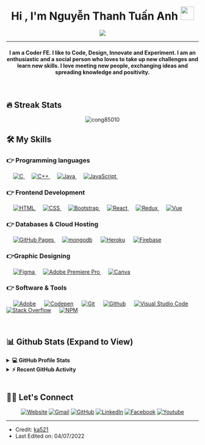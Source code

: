 
<h1 align="center">Hi , I'm Nguyễn Thanh Tuấn Anh <img src="https://media.giphy.com/media/hvRJCLFzcasrR4ia7z/giphy.gif" width="35"></h1>
<p align="center">
  <a href="https://github.com/DenverCoder1/readme-typing-svg">
    <img src="https://readme-typing-svg.herokuapp.com?lines=Software%20Engineer;Always%20learning%20new%20things&center=true&width=500&height=50"></a>
</p>
<hr/>
<h4 align="center">I am a Coder FE. I like to Code, Design, Innovate and Experiment. I am an enthusiastic and a social person who loves to take up new challenges and learn new skills. I love meeting new people, exchanging ideas and spreading knowledge and positivity.</h4>
<br>

## 🔥 Streak Stats
<p align="center"><img src="https://github-readme-streak-stats.herokuapp.com/?user=ka521&theme=algolia" alt="cong85010"  /></p>


## 🛠️ My Skills

### 👉 Programming languages

<p align="left"> 
  &emsp; 
  <a href="https://www.cprogramming.com/" target="_blank"> 
    <img alt="C" src="https://img.shields.io/badge/C%20-%232370ED.svg?logo=c&logoColor=white"?logo=c&logoColor=white">
  </a> 
  &emsp;
  <a href="https://www.w3schools.com/cpp/" target="_blank"> 
    <img alt="C++" src="https://img.shields.io/badge/C++%20-%2300599C.svg?logo=c%2B%2B&logoColor=white">
  </a> 
  &emsp;
   <a href="https://www.java.com" target="_blank"> 
    <img alt="Java" src="https://img.shields.io/badge/Java-%23007396.svg?logo=java&logoColor=white">
  </a>
  &emsp;
 <a href="https://developer.mozilla.org/en-US/docs/Web/JavaScript" target="_blank"> 
     <img alt="JavaScript" src="https://img.shields.io/badge/JavaScript%20-%23F7DF1E.svg?logo=javascript&logoColor=black">
   </a>
  &emsp;
</p>

### 👉 Frontend Development
<p align="left"> 
  &emsp; 
  <a href="https://www.w3.org/html/" target="_blank"> 
   <img alt="HTML" src="https://img.shields.io/badge/HTML5%20-%23E34F26.svg?logo=html5&logoColor=white">
  </a>   
  &emsp;
  <a href="https://www.w3schools.com/css/" target="_blank">
    <img alt="CSS" src="https://img.shields.io/badge/CSS%20-%231572B6.svg?logo=css3&logoColor=white">
  </a> 
   &emsp;
  <a href="https://getbootstrap.com" target="_blank"> 
    <img alt="Bootstrap" src="https://img.shields.io/badge/Bootstrap-%23563D7C.svg?style=flat&logo=bootstrap&logoColor=white"/>
  </a>                                                                                                                           
  &emsp;
     <a href="https://reactjs.org" target="_blank"> 
    <img alt="React" src="https://img.shields.io/badge/-ReactJS-blue?style=flat&logo=react&logoColor=white"/>
  </a>                                                                                                                             
  &emsp;
     <a href="https://redux.org" target="_blank"> 
    <img alt="Redux" src="https://img.shields.io/badge/-Redux-green?style=flat&logo=redux&logoColor=white"/>
  </a>      
   &emsp;
     <a href="https://vuejs.org/" target="_blank"> 
    <img alt="Vue" src="https://img.shields.io/badge/-Vuejs-brightgreen?style=flat&logo=vue&logoColor=white"/>
												      </a>                                                                                                            
</p>

### 👉 Databases & Cloud Hosting
<p align="left">
  &emsp;
<!--  <a href="https://www.mysql.com/"><img alt="MySQL" src="https://img.shields.io/badge/MySQL-%2300f.svg?style=flat&llogo=mysql&logoColor=white"></a>
  &emsp;
    <a href="https://www.sqlite.org/"><img alt="SQLite" src ="https://img.shields.io/badge/sqlite-%2307405e.svg?style=flat&logo=sqlite&logoColor=white"/></a>
  &emsp; -->
    <a href="https://www.github.com"><img alt="GitHub Pages" src="https://img.shields.io/badge/GitHub%20Pages-%23327FC7.svg?style=flat&llogo=github&logoColor=white">     </a>
     &emsp;
    <a href="https://www.mongodb.com/"><img alt="mongodb" src="https://img.shields.io/badge/-MongoDB-green?logo=Monggo&logoColor=white"></a>  
  &emsp;
    <a href="https://www.heroku.com/"><img alt="Heroku" src="https://img.shields.io/badge/Heroku%20-%23430098.svg?logo=heroku&logoColor=white"></a>  
  &emsp;
    <a href="https://firebase.google.com/"><img alt="Firebase" src ="https://img.shields.io/badge/Firebase-%23316192.svg?logo=firebase&logoColor=white"></a>
 </p>
  
### 👉Graphic Designing
<p align="left">
  &emsp;
<!--    <a href="https://www.adobe.com/in/products/illustrator.html" target="_blank"> 
    <img alt="Adobe Illustrator" src="https://img.shields.io/badge/Adobe Illustrator-%23FF9A00.svg?style=flat&logo=adobeillustrator&logoColor=white"/>
  </a> 
  &emsp;
  <a href="https://www.adobe.com/in/products/indesign.html" target="_blank"> 
    <img alt="Adobe Indesign" src="https://img.shields.io/badge/Adobe Indesign-%e749a0.svg?style=flat&logo=adobeindesign&logoColor=white"/> 
  </a> 
    &emsp; -->
  <a href="https://www.adobe.com/in/products/photoshop-lightroom.html" target="_blank"> 
    <img alt="Figma" src="https://img.shields.io/badge/Figma-%2300f.svg?style=flat&logo=figma&logoColor=white"/>
  </a>
   &emsp;
  <a href="https://www.adobe.com/in/products/premiere.html" target="_blank"> 
   <img alt="Adobe Premiere Pro" src="https://img.shields.io/badge/Adobe Premiere Pro-%2300f.svg?style=flat&logo=adobepremierepro&logoColor=white"/>
  </a>
    &emsp;
  <a href="#">
  	<img alt="Canva" src="https://img.shields.io/badge/Canva-%2300C4CC.svg?style=flat&logo=Canva&logoColor=white"/>
  </a>
 </p>

 ### 👉 Software & Tools
 
<p>
  &emsp;
    <a href="#"><img alt="Adobe" src="https://img.shields.io/badge/Adobe%20-%23FF0000.svg?logo=adobe&logoColor=white"></a>
<!--   &emsp;
    <a href="#"><img alt="Colab" src="https://img.shields.io/badge/Colab-00b56a.svg?logo=google-colab&logoColor=white"></a> -->
  &emsp;
    <a href="#"><img alt="Codepen" src="https://img.shields.io/badge/Codepen-000000.svg?logo=codepen&logoColor=white"></a>
  &emsp;
    <a href="#"><img alt="Git" src="https://img.shields.io/badge/Git%20-%23F05033.svg?logo=git&logoColor=white"></a>
  &emsp;
    <a href="#"><img alt="Github" src="https://img.shields.io/badge/Github-000000.svg?logo=Github&logoColor=white"></a>													       
<!--   &emsp;
    <a href="#"><img alt="Linux" src="https://img.shields.io/badge/Linux-FCC624?style=flat&logo=linux&logoColor=black"></a> -->
<!--   &emsp;
    <a href="#"><img alt="Google Sheets" src="https://img.shields.io/badge/Google%20Sheets%20-%2334A853.svg?logo=google%20sheets&logoColor=white"></a> -->
  &emsp;
    <a href="#"><img alt="Visual Studio Code" src="https://img.shields.io/badge/Visual%20Studio%20Code-0078d7.svg?logo=visual-studio-code&logoColor=white"></a>
<!--   &emsp;
    <a href="#"><img alt="Jupyter" src="https://img.shields.io/badge/Jupyter%20-%23F37626.svg?logo=Jupyter&logoColor=white"></a> -->
  &emsp;
    <a href="#"><img alt="Stack Overflow" src="https://img.shields.io/badge/-Stack%20Overflow-FE7A16?logo=stack-overflow&logoColor=white"></a>
 &emsp;
    <a href="#"><img alt="NPM" src="https://img.shields.io/badge/-NPM-red?logo=NPM&logoColor=white"></a>									 
  &emsp;
</p>

<br/>

## 📊 Github Stats (Expand to View) 


<details> 
  <summary><b>💻 GitHub Profile Stats</b></summary>
  <br/>
  <p align="center">
    <a href="https://github.com/ka521/github-readme-stats"><img alt="Candida's Github Stats" src="https://github-readme-stats.vercel.app/api?username=ka521&show_icons=true&count_private=true&theme=algolia" height="192px"/></a>
<br/>
  &nbsp;
	  <img src="https://github-readme-stats.vercel.app/api/top-langs?username=ka521&show_icons=true&locale=en&layout=compact&theme=algolia" alt="candida18" height="192px"/>
  <br/>
  <b>Note:</b> Top languages is only a metric of the languages my public code consists of and doesn't reflect experience or skill level.
  </p>
</details>


<details>
  <summary><b>⚡ Recent GitHub Activity</b></summary>
  <br/>
   <a href="https://github.com/ka521"><img alt="Candida's Activity Graph" src="https://activity-graph.herokuapp.com/graph?username=ka521&custom_title=Candida%20Noronha's%20Contribution%20Graph&theme=react-dark" /></a>
  <br/>

</details>

<br/>

## 🙋‍♀️ Let's Connect
<p align="center">
  <a href="https://anhdangcode.com/"><img src="https://img.icons8.com/bubbles/50/000000/web.png" alt="Website"/></a>
	<a href="mailto:cong85010@gmail.com"><img src="https://img.icons8.com/bubbles/50/000000/gmail.png" alt="Gmail"/></a>
	<a href="https://github.com/cong85010"><img src="https://img.icons8.com/bubbles/50/000000/github.png" alt="GitHub"/></a>
	<a href="https://www.linkedin.com/in/phanthanhcong/"><img src="https://img.icons8.com/bubbles/50/000000/linkedin.png" alt="LinkedIn"/></a>
	<a href="https://www.facebook.com/thanhcong85010"><img src="https://img.icons8.com/bubbles/50/000000/facebook-new.png" alt="Facebook"/></a>
	<a href="https://www.youtube.com/channel/UCTNMKVKKjVuHTR5_RIjEbqw"><img src="https://img.icons8.com/bubbles/50/000000/youtube.png" alt="Youtube"/></a>
	
</p>

<hr/>

* Credit: [ka521](https://github.com/ka521)
* Last Edited on: 04/07/2022








